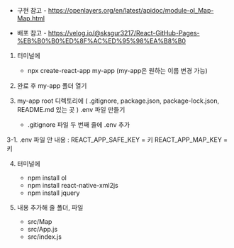 * 구현 참고 - https://openlayers.org/en/latest/apidoc/module-ol_Map-Map.html

* 배포 참고 - https://velog.io/@sksgur3217/React-GitHub-Pages-%EB%B0%B0%ED%8F%AC%ED%95%98%EA%B8%B0

1. 터미널에
   - npx create-react-app my-app	(my-app은 원하는 이름 변경 가능)

2. 완료 후 my-app 폴더 열기

3. my-app root 디렉토리에 ( .gitignore, package.json, package-lock.json, README.md 있는 곳 ) .env 파일 만들기
   - .gitignore 파일 두 번째 줄에 .env 추가

3-1. .env 파일 안 내용
:  REACT_APP_SAFE_KEY = 키
   REACT_APP_MAP_KEY = 키

4. 터미널에
   - npm install ol
   - npm install react-native-xml2js
   - npm install jquery

5. 내용 추가해 줄 폴더, 파일
   - src/Map
   - src/App.js
   - src/index.js